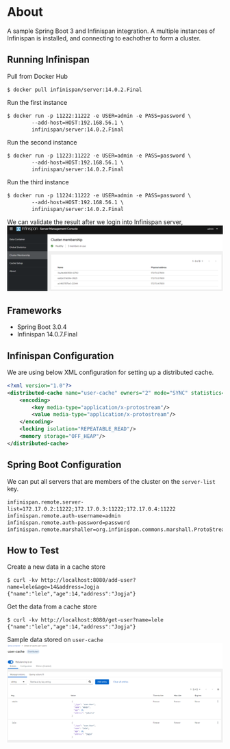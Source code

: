 # About
A sample Spring Boot 3 and Infinispan integration. A multiple instances of Infinispan is installed, and connecting to eachother to form a cluster.

## Running Infinispan
Pull from Docker Hub
```
$ docker pull infinispan/server:14.0.2.Final
```

Run the first instance
```
$ docker run -p 11222:11222 -e USER=admin -e PASS=password \
        --add-host=HOST:192.168.56.1 \ 
        infinispan/server:14.0.2.Final
```

Run the second instance
```
$ docker run -p 11223:11222 -e USER=admin -e PASS=password \
        --add-host=HOST:192.168.56.1 \ 
        infinispan/server:14.0.2.Final
```

Run the third instance
```
$ docker run -p 11224:11222 -e USER=admin -e PASS=password \
        --add-host=HOST:192.168.56.1 \ 
        infinispan/server:14.0.2.Final
```

We can validate the result after we login into Infinispan server,
![infinispan-cluster-membership](images/infinispan-server.png)

## Frameworks
- Spring Boot 3.0.4
- Infinispan 14.0.7.Final

## Infinispan Configuration
We are using below XML configuration for setting up a distributed cache.
```xml
<?xml version="1.0"?>
<distributed-cache name="user-cache" owners="2" mode="SYNC" statistics="true">
    <encoding>
        <key media-type="application/x-protostream"/>
        <value media-type="application/x-protostream"/>
    </encoding>
    <locking isolation="REPEATABLE_READ"/>
    <memory storage="OFF_HEAP"/>
</distributed-cache>
```

## Spring Boot Configuration
We can put all servers that are members of the cluster on the `server-list` key.
```properties
infinispan.remote.server-list=172.17.0.2:11222;172.17.0.3:11222;172.17.0.4:11222
infinispan.remote.auth-username=admin
infinispan.remote.auth-password=password
infinispan.remote.marshaller=org.infinispan.commons.marshall.ProtoStreamMarshaller
```

## How to Test
Create a new data in a cache store
```
$ curl -kv http://localhost:8080/add-user?name=lele&age=14&address=Jogja
{"name":"lele","age":14,"address":"Jogja"} 
```

Get the data from a cache store
```
$ curl -kv http://localhost:8080/get-user?name=lele
{"name":"lele","age":14,"address":"Jogja"} 
```

Sample data stored on `user-cache`
![user-cache-explorer](images/user-cache.png)